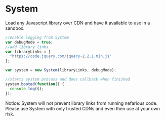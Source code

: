 # System
Load any Javascript library over CDN and have it available to use in a sandbox.

```javascript
//enable logging from System
var debugMode = true;
//add library links
var libraryLinks = [
  "https://code.jquery.com/jquery-2.2.1.min.js"
];

var system = new System(libraryLinks, debugMode);

//starts system process and does callback when finished
system.booted(function() {
  console.log($);
});
```

Notice: System will not prevent library links from running nefarious code. Please use System with only trusted CDNs and even then use at your own risk.
